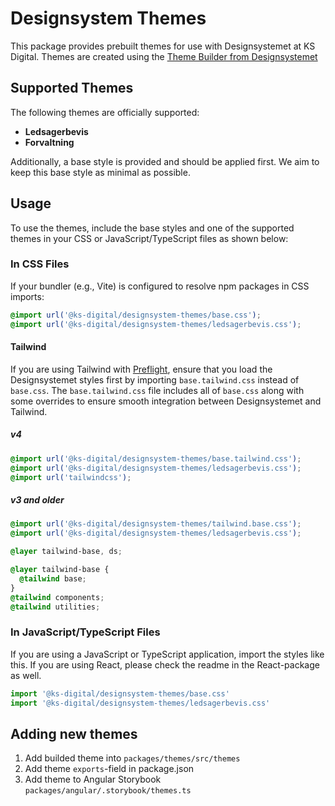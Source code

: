 # Designsystem Themes

This package provides prebuilt themes for use with Designsystemet at KS Digital. Themes are created using the [Theme Builder from Designsystemet](https://theme.designsystemet.no/)

## Supported Themes

The following themes are officially supported:

- **Ledsagerbevis**
- **Forvaltning**

Additionally, a base style is provided and should be applied first. We aim to keep this base style as minimal as possible.

## Usage

To use the themes, include the base styles and one of the supported themes in your CSS or JavaScript/TypeScript files as shown below:

### In CSS Files

If your bundler (e.g., Vite) is configured to resolve npm packages in CSS imports:

```css
@import url('@ks-digital/designsystem-themes/base.css');
@import url('@ks-digital/designsystem-themes/ledsagerbevis.css');
```

#### Tailwind

If you are using Tailwind with [Preflight](https://tailwindcss.com/docs/preflight), ensure that you load the Designsystemet styles first by importing `base.tailwind.css` instead of `base.css`. The `base.tailwind.css` file includes all of `base.css` along with some overrides to ensure smooth integration between Designsystemet and Tailwind.

##### v4

```css
@import url('@ks-digital/designsystem-themes/base.tailwind.css');
@import url('@ks-digital/designsystem-themes/ledsagerbevis.css');
@import url('tailwindcss');
```

##### v3 and older

```css
@import url('@ks-digital/designsystem-themes/tailwind.base.css');
@import url('@ks-digital/designsystem-themes/ledsagerbevis.css');

@layer tailwind-base, ds;

@layer tailwind-base {
  @tailwind base;
}
@tailwind components;
@tailwind utilities;
```

### In JavaScript/TypeScript Files

If you are using a JavaScript or TypeScript application, import the styles like this. If you are using React, please check the readme in the React-package as well.

```javascript
import '@ks-digital/designsystem-themes/base.css'
import '@ks-digital/designsystem-themes/ledsagerbevis.css'
```

## Adding new themes

1. Add builded theme into `packages/themes/src/themes`
2. Add theme `exports`-field in package.json
3. Add theme to Angular Storybook `packages/angular/.storybook/themes.ts`
